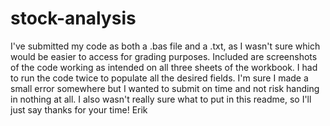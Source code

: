 # stock-analysis

I've submitted my code as both a .bas file and a .txt, as I wasn't sure which would be easier to access for grading purposes.
Included are screenshots of the code working as intended on all three sheets of the workbook.
I had to run the code twice to populate all the desired fields. I'm sure I made a small error somewhere but I wanted to submit on time and not risk handing in nothing at all.
I also wasn't really sure what to put in this readme, so I'll just say thanks for your time!
Erik
